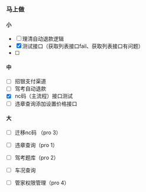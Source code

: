 ### 马上做

#### 小
- [ ] 理清自动退款逻辑
- [x] 测试接口（获取列表接口fail、获取列表接口有问题）
- [ ] 

#### 中
- [ ] 招银支付渠道
- [ ] 驾考自动退款
- [x] nc码（主流程）接口测试
- [ ] 违章查询添加设置价格接口 

#### 大
- [ ] 迁移nc码 （pro 3）
- [ ] 违章查询（pro 1）
- [ ] 驾考题库（pro 2）
- [ ] 车况查询
- [ ] 管家权限管理（pro 4）


